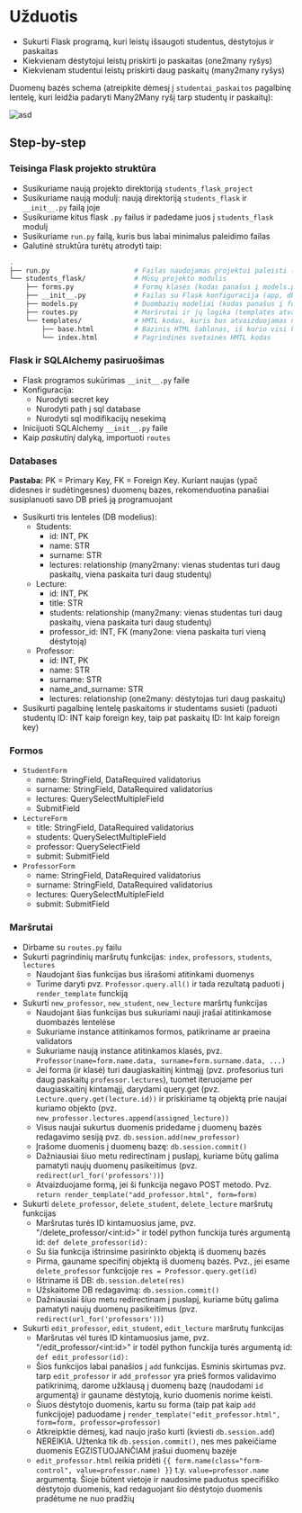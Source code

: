 # Užduotis
- Sukurti Flask programą, kuri leistų išsaugoti studentus, dėstytojus ir paskaitas 
- Kiekvienam dėstytojui leistų priskirti jo paskaitas (one2many ryšys)
- Kiekvienam studentui leistų priskirti daug paskaitų (many2many ryšys)

Duomenų bazės schema (atreipkite dėmesį į `studentai_paskaitos` pagalbinę lentelę, kuri leidžia padaryti Many2Many ryšį tarp studentų ir paskaitų):

![asd](paskaitu_programos_schema.jpg)

## Step-by-step

### Teisinga Flask projekto struktūra
- Susikuriame naują projekto direktoriją `students_flask_project`
- Susikuriame naują modulį: naują direktoriją `students_flask` ir `__init__.py` failą joje
- Susikuriame kitus flask `.py` failus ir padedame juos į `students_flask` modulį
- Susikuriame `run.py` failą, kuris bus labai minimalus paleidimo failas
- Galutinė struktūra turėtų atrodyti taip:
```bash
.
├── run.py                     # Failas naudojamas projektui paleisti (app.run)
└── students_flask/            # Mūsų projekto modulis
    ├── forms.py               # Formų klasės (kodas panašus į models.py)
    ├── __init__.py            # Failas su Flask konfiguracija (app, db kintamaisiais)
    ├── models.py              # Duombazių modeliai (kodas panašus į forms.py)
    ├── routes.py              # Maršrutai ir jų logika (templates atvaizdavimas, duomenų siuntimas į templates ir į DB)
    └── templates/             # HMTL kodas, kuris bus atvaizduojamas naršyklėje; ką matys naudotojas
        ├── base.html          # Bazinis HTML šablonas, iš kurio visi kiti šablonai paveldėja struktūra (pvz. navbarą)
        └── index.html         # Pagrindinės svetainės HMTL kodas
```

### Flask ir SQLAlchemy pasiruošimas
- Flask programos sukūrimas `__init__.py` faile
- Konfiguracija:
  - Nurodyti secret key
  - Nurodyti path į sql database
  - Nurodyti sql modifikacijų nesekimą
- Inicijuoti SQLAlchemy `__init__.py` faile
- Kaip _paskutinį_ dalyką, importuoti `routes`

### Databases
**Pastaba:** PK = Primary Key, FK = Foreign Key. Kuriant naujas (ypač didesnes ir sudėtingesnes) duomenų bazes, rekomenduotina panašiai susiplanuoti savo DB prieš ją programuojant

- Susikurti tris lenteles (DB modelius):
  - Students:
    - id: INT, PK
    - name: STR
    - surname: STR
    - lectures: relationship (many2many: vienas studentas turi daug paskaitų, viena paskaita turi daug studentų)
  - Lecture:
    - id: INT, PK
    - title: STR
    - students: relationship (many2many: vienas studentas turi daug paskaitų, viena paskaita turi daug studentų)
    - professor_id: INT, FK (many2one: viena paskaita turi vieną dėstytoją)
  - Professor:
    - id: INT, PK
    - name: STR
    - surname: STR
    - name_and_surname: STR
    - lectures: relationship (one2many: dėstytojas turi daug paskaitų)
- Susikurti pagalbinę lentelę paskaitoms ir studentams susieti (paduoti studentų ID: INT kaip foreign key, taip pat paskaitų ID: Int kaip foreign key)

### Formos
- `StudentForm`
  - name: StringField, DataRequired validatorius
  - surname: StringField, DataRequired validatorius
  - lectures: QuerySelectMultipleField
  - SubmitField
- `LectureForm`
  - title: StringField, DataRequired validatorius
  - students: QuerySelectMultipleField
  - professor: QuerySelectField 
  - submit: SubmitField
- `ProfessorForm`
  - name: StringField, DataRequired validatorius
  - surname: StringField, DataRequired validatorius
  - lectures: QuerySelectMultipleField
  - submit: SubmitField

### Maršrutai
- Dirbame su `routes.py` failu
- Sukurti pagrindinių maršrutų funkcijas: `index`, `professors`, `students`, `lectures`
  - Naudojant šias funkcijas bus išrašomi atitinkami duomenys
  - Turime daryti pvz. `Professor.query.all()` ir tada rezultatą paduoti į `render_template` funckiją
- Sukurti `new_professor`, `new_student`, `new_lecture` maršrtų funkcijas
  - Naudojant šias funkcijas bus sukuriami nauji įrašai atitinkamose duombazės lentelėse
  - Sukuriame instance atitinkamos formos, patikriname ar praeina validators
  - Sukuriame naują instance atitinkamos klasės, pvz. `Professor(name=form.name.data, surname=form.surname.data, ...)`
  - Jei forma (ir klasė) turi daugiaskaitinį kintmąjį (pvz. profesorius turi daug paskaitų `professor.lectures`), tuomet iteruojame per daugiaskaitinį kintamąjį, darydami query.get (pvz. `Lecture.query.get(lecture.id))` ir priskiriame tą objektą prie naujai kuriamo objekto (pvz. `new_professor.lectures.append(assigned_lecture))`
  - Visus naujai sukurtus duomenis pridedame į duomenų bazės redagavimo sesiją pvz. `db.session.add(new_professor)`
  - Įrašome duomenis į duomenų bazę: `db.session.commit()`
  - Dažniausiai šiuo metu redirectinam į puslapį, kuriame būtų galima pamatyti naujų duomenų pasikeitimus (pvz. `redirect(url_for('professors'))`)
  - Atvaizduojame formą, jei ši funkcija negavo POST metodo. Pvz. `return render_template("add_professor.html", form=form)` 
- Sukurti `delete_professor`, `delete_student`, `delete_lecture` maršrutų funkcijas 
  - Maršrutas turės ID kintamuosius jame, pvz. "/delete_professor/\<int:id\>" ir todėl python funckija turės argumentą id: `def delete_professor(id):`
  - Su šia funkcija ištrinsime pasirinkto objektą iš duomenų bazės
  - Pirma, gauname specifinį objektą iš duomenų bazės. Pvz., jei esame `delete_professor` funkcijoje `res = Professor.query.get(id)`
  - Ištriname iš DB: `db.session.delete(res)`
  - Užskaitome DB redagavimą: `db.session.commit()`
  - Dažniausiai šiuo metu redirectinam į puslapį, kuriame būtų galima pamatyti naujų duomenų pasikeitimus (pvz. `redirect(url_for('professors'))`)
- Sukurti `edit_professor`, `edit_student`, `edit_lecture` maršrutų funkcijas
  - Maršrutas vėl turės ID kintamuosius jame, pvz. "/edit_professor/\<int:id\>" ir todėl python funckija turės argumentą id: `def edit_professor(id):`
  - Šios funkcijos labai panašios į `add` funkcijas. Esminis skirtumas pvz. tarp `edit_professor` ir `add_professor` yra prieš formos validavimo patikrinimą, darome užklausą į duomenų bazę (naudodami `id` argumentą) ir gauname dėstytoją, kurio duomenis norime keisti.
  - Šiuos dėstytojo duomenis, kartu su forma (taip pat kaip `add` funkcijoje) paduodame į `render_template("edit_professor.html", form=form, professor=professor)`
  - Atkreipktie dėmesį, kad naujo įrašo kurti (kviesti `db.session.add`) NEREIKIA. Užtenka tik `db.session.commit()`, nes mes pakeičiame duomenis EGZISTUOJANČIAM įrašui duomenų bazėje
  - `edit_professor.html` reikia pridėti `{{ form.name(class="form-control", value=professor.name) }}` t.y. `value=professor.name` argumentą. Šioje būtent vietoje ir naudosime paduotus specifiško dėstytojo duomenis, kad redaguojant šio dėstytojo duomenis pradėtume ne nuo pradžių